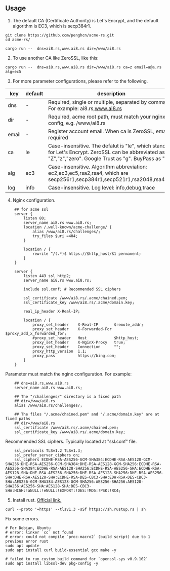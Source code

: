 ## Usage
1)  The default CA (Certificate Authority) is Let's Encrypt, and the default algorithm is EC3, which is secp384r1.
```
git clone https://github.com/penghcn/acme-rs.git
cd acme-rs/

cargo run --  dns=ai8.rs,www.ai8.rs dir=/www/ai8.rs
```

2) To use another CA like ZeroSSL, like this:
```
cargo run --  dns=ai8.rs,www.ai8.rs dir=/www/ai8.rs ca=z email=a@a.rs alg=ec5
```

3) For more parameter configurations, please refer to the following.

key | default | description
-|-|-
dns   | -    | Required, single or multiple, separated by commas. For example: ai8.rs,www.ai8.rs
dir   | -    | Required, acme root path, must match your nginx config, e.g. /www/ai8.rs
email | -    | Register account email. When ca is ZeroSSL, email required
ca    | le   | Case-insensitive. The defalut is "le", which stands for Let's Encrypt. ZeroSSL can be abbreviated as "Z","z","zero". Google Trust as "g". BuyPass as "b"
alg   | ec3  | Case-insensitive. Algorithm abbreviation: ec2,ec3,ec5,rsa2,rsa4, which are secp256r1,secp384r1,secp521r1,rsa2048,rsa4096
log   | info | Case-insensitive. Log level: info,debug,trace

4) Nginx configuration.
```
    ## for acme ssl
    server {
        listen 80;
        server_name ai8.rs www.ai8.rs;
        location /.well-known/acme-challenge/ {
            alias /www/ai8.rs/challenges/;
            try_files $uri =404;
        }

        location / {
            rewrite ^/(.*)$ https://$http_host/$1 permanent;
        }       
    }

    server {
        listen 443 ssl http2;
        server_name ai8.rs www.ai8.rs;

        include ssl.conf; # Recommended SSL ciphers 

        ssl_certificate /www/ai8.rs/.acme/chained.pem;
        ssl_certificate_key /www/ai8.rs/.acme/domain.key;

        real_ip_header X-Real-IP;
        
        location / {
            proxy_set_header    X-Real-IP       $remote_addr;
            proxy_set_header    X-Forwarded-For $proxy_add_x_forwarded_for;
            #proxy_set_header   Host            $http_host;
            proxy_set_header    X-NginX-Proxy   true;
            proxy_set_header    Connection      "";
            proxy_http_version  1.1;
            proxy_pass          https://bing.com;
        }
    }
```

Parameter must match the nginx configuration. For example:
``` 
    ## dns=ai8.rs,www.ai8.rs
    server_name ai8.rs www.ai8.rs;

    ## The "/challenges/" directory is a fixed path
    ## dir=/www/ai8.rs
    alias /www/ai8.rs/challenges/;

    ## The files "/.acme/chained.pem" and "/.acme/domain.key" are at fixed paths
    ## dir=/www/ai8.rs
    ssl_certificate /www/ai8.rs/.acme/chained.pem;
	ssl_certificate_key /www/ai8.rs/.acme/domain.key;
```

Recommended SSL ciphers. Typically located at "ssl.conf" file. 
```
    ssl_protocols TLSv1.2 TLSv1.3;
    ssl_prefer_server_ciphers on;
    ssl_ciphers ECDHE-RSA-AES256-GCM-SHA384:ECDHE-RSA-AES128-GCM-SHA256:DHE-RSA-AES256-GCM-SHA384:DHE-RSA-AES128-GCM-SHA256:ECDHE-RSA-AES256-SHA384:ECDHE-RSA-AES128-SHA256:ECDHE-RSA-AES256-SHA:ECDHE-RSA-AES128-SHA:DHE-RSA-AES256-SHA256:DHE-RSA-AES128-SHA256:DHE-RSA-AES256-SHA:DHE-RSA-AES128-SHA:ECDHE-RSA-DES-CBC3-SHA:EDH-RSA-DES-CBC3-SHA:AES256-GCM-SHA384:AES128-GCM-SHA256:AES256-SHA256:AES128-SHA256:AES256-SHA:AES128-SHA:DES-CBC3-SHA:HIGH:!aNULL:!eNULL:!EXPORT:!DES:!MD5:!PSK:!RC4;
```

5) Install rust. [Official link.](https://www.rust-lang.org/tools/install)
```
curl --proto '=https' --tlsv1.3 -sSf https://sh.rustup.rs | sh

```
Fix some errors.
```
# For Debian, Ubuntu 
# error: linker `cc` not found
# error: could not compile `proc-macro2` (build script) due to 1 previous error rust
sudo apt update
sudo apt install curl build-essential gcc make -y

# failed to run custom build command for `openssl-sys v0.9.102`
sudo apt install libssl-dev pkg-config -y
```
